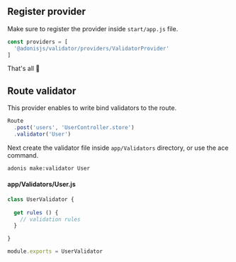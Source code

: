 ## Register provider

Make sure to register the provider inside `start/app.js` file.

```js
const providers = [
  '@adonisjs/validator/providers/ValidatorProvider'
]
```

That's all 🎉

## Route validator

This provider enables to write bind validators to the route.

```js
Route
  .post('users', 'UserController.store')
  .validator('User')
```


Next create the validator file inside `app/Validators` directory, or use the ace command.

```bash
adonis make:validator User
```


#### app/Validators/User.js
```js
class UserValidator {
 
  get rules () {
    // validation rules
  }

}

module.exports = UserValidator
```
